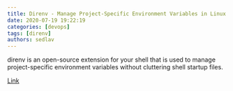 ```yaml
---
title: Direnv - Manage Project-Specific Environment Variables in Linux
date: 2020-07-19 19:22:19
categories: [devops]
tags: [direnv]
authors: sedlav
---
```


direnv is an open-source extension for your shell that is used to manage project-specific environment variables without cluttering shell startup files.

[Link](https://www.tecmint.com/direnv-manage-environment-variables-in-linux/)
